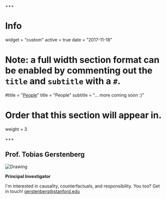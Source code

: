 +++
# Info
widget = "custom"
active = true
date = "2017-11-18"

# Note: a full width section format can be enabled by commenting out the `title` and `subtitle` with a `#`.
#title = "[People](/member)"
title = "People"
subtitle = "... more coming soon :)"

# Order that this section will appear in.
weight = 3

+++

<!-- ## [Prof. Tobias Gerstenberg](/member/tobias_gerstenberg/) -->
## Prof. Tobias Gerstenberg

<div class = 'people-image'><img src="/img/tobias_gerstenberg.jpg" alt="Drawing"/>

<div class = 'social-links'>

<a href="mailto:gerstenberg@stanford.edu"  title = "E-Mail" target="_top">
<i class="fa fa-envelope"></i>
</a> 

<a href="https://twitter.com/tobigerstenberg"  title = "Twitter" target="_blank">
<i class="fa fa-twitter"></i>
</a> 

<a href="https://github.com/tobiasgerstenberg" title = "Github" target="_blank">
<i class="fa fa-github"></i>   
</a> 

<a href="https://scholar.google.com/citations?user=d0TfP8EAAAAJ&hl=en&oi=ao" title = "Google Scholar" target="_blank">
<i class="ai ai-google-scholar"></i>
</a>

<a href="cv/tobias_gerstenberg.pdf" title = "CV" target="_blank">
<i class="fa fa-file-text-o"></i>
</a>

<span class="stretch"></span>
</div>

</div>

**Principal Investigator**



I'm interested in causality, counterfactuals, and responsibility. You too? Get in touch! [gerstenberg@stanford.edu](mailto:gerstenberg@stanford.edu)

<div class = 'spacer'></div>

<!-- <br>
<a href="member/"><i class="fa fa-angle-double-right"></i>All members</a> -->
